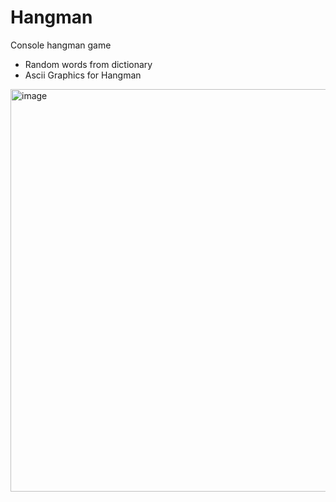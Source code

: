 # Hangman
Console hangman game
- Random words from dictionary
- Ascii Graphics for Hangman

<img width="644" alt="image" src="https://user-images.githubusercontent.com/81753493/198851522-f19b61fc-48ff-49e3-807a-2b85e991e68f.png">

